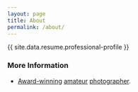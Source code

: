 ```yaml
---
layout: page
title: About
permalink: /about/
---
```


{{ site.data.resume.professional-profile }}

### More Information

- [Award-winning](https://www.instagram.com/p/4XllYVrGNK3zm4b53yoMxige3E5geLrjaWRyg0/) [amateur](https://www.instagram.com/p/BA7tWKNrGCSGz1lJtXw7yAJZA0NreKN1nT-LtE0/) [photographer](https://www.instagram.com/p/BA8Ym7CrGIj8ESuMZOrd4XiERDSISEakjMZIg00/).

